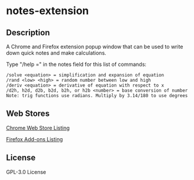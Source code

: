 # notes-extension

## Description

A Chrome and Firefox extension popup window that can be used to write down quick notes and make calculations.

Type "/help =" in the notes field for this list of commands:
```
/solve <equation> = simplification and expansion of equation
/rand <low> <high> = random number between low and high
/deriv <equation> = derivative of equation with respect to x
/d2h, h2d, d2b, b2d, b2h, or h2b <number> = base conversion of number
Note: trig functions use radians. Multiply by 3.14/180 to use degrees
```

## Web Stores

[Chrome Web Store Listing](https://chrome.google.com/webstore/detail/notes/mmpafhpdjeiogbfmncenmkbemhacfcge)

[Firefox Add-ons Listing](https://addons.mozilla.org/en-US/firefox/addon/notes-extension/)

## License

GPL-3.0 License
